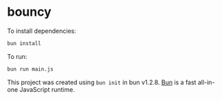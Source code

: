 # bouncy

To install dependencies:

```bash
bun install
```

To run:

```bash
bun run main.js
```

This project was created using `bun init` in bun v1.2.8. [Bun](https://bun.sh) is a fast all-in-one JavaScript runtime.
